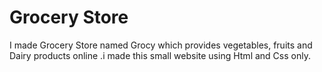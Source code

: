 # Grocery Store

I made Grocery Store named Grocy which provides vegetables, fruits and Dairy products online .i made this small website using Html and Css only.
